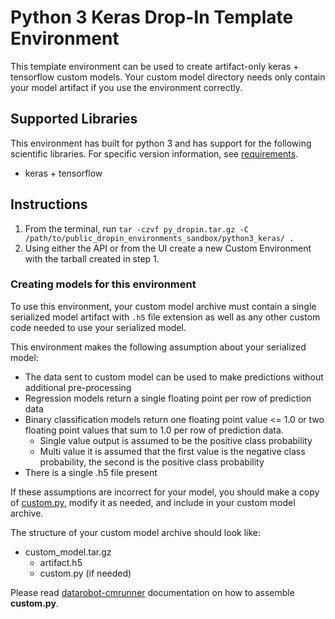 # Python 3 Keras Drop-In Template Environment

This template environment can be used to create artifact-only keras + tensorflow custom models.
Your custom model directory needs only contain your model artifact if you use the
environment correctly.

## Supported Libraries

This environment has built for python 3 and has support for the following scientific libraries.
For specific version information, see [requirements](requirements.txt).

- keras + tensorflow

## Instructions

1. From the terminal, run `tar -czvf py_dropin.tar.gz -C /path/to/public_dropin_environments_sandbox/python3_keras/ .`
2. Using either the API or from the UI create a new Custom Environment with the tarball created
in step 1.

### Creating models for this environment

To use this environment, your custom model archive must contain a single serialized model artifact
with `.h5` file extension as well as any other custom code needed to use your serialized model.

This environment makes the following assumption about your serialized model:
- The data sent to custom model can be used to make predictions without
additional pre-processing
- Regression models return a single floating point per row of prediction data
- Binary classification models return one floating point value <= 1.0 or two floating point values that sum to 1.0 per row of prediction data.
  - Single value output is assumed to be the positive class probability
  - Multi value it is assumed that the first value is the negative class probability, the second is the positive class probability
- There is a single .h5 file present
  
If these assumptions are incorrect for your model, you should make a copy of [custom.py](https://github.com/datarobot/datarobot-user-models/blob/master/model_templates/python3_keras/custom.py), modify it as needed, and include in your custom model archive.

The structure of your custom model archive should look like:

- custom_model.tar.gz
  - artifact.h5
  - custom.py (if needed)

Please read [datarobot-cmrunner](../../custom_model_runner/README.md) documentation on how to assemble **custom.py**.

